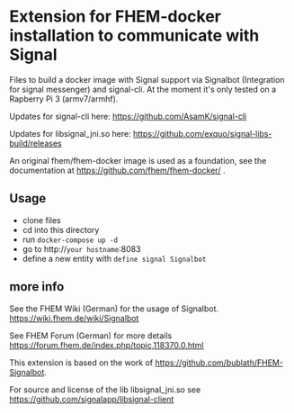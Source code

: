 # Extension for FHEM-docker installation to communicate with Signal

Files to build a docker image with Signal support via Signalbot (Integration for signal messenger) and signal-cli. At the moment it's only tested on a Rapberry Pi 3 (armv7/armhf).

Updates for signal-cli here: https://github.com/AsamK/signal-cli

Updates for libsignal_jni.so here: https://github.com/exquo/signal-libs-build/releases

An original fhem/fhem-docker image is used as a foundation, see the documentation at https://github.com/fhem/fhem-docker/ . 

## Usage

* clone files 
* cd into this directory
* run `docker-compose up -d`
* go to http://`your hostname`:8083
* define a new entity with  `define signal Signalbot`


## more info

See the FHEM Wiki (German) for the usage of Signalbot.
https://wiki.fhem.de/wiki/Signalbot

See FHEM Forum (German) for more details
https://forum.fhem.de/index.php/topic,118370.0.html

This extension is based on the work of https://github.com/bublath/FHEM-Signalbot.     

For source and license of the lib libsignal_jni.so see
https://github.com/signalapp/libsignal-client
